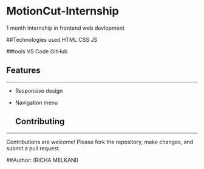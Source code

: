 # MotionCut-Internship
1 month internship in frontend web devlopment

##Technologies used 
HTML
CSS 
JS

##tools 
VS Code
GitHub

## Features
--------

* Responsive design
* Navigation menu

  ## Contributing
------------
Contributions are welcome! Please fork the repository, make changes, and submit a pull request.

##Author:
(RICHA MELKANI)





  





 
